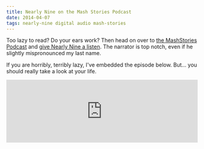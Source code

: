 ```yaml
---
title: Nearly Nine on the Mash Stories Podcast
date: 2014-04-07
tags: nearly-nine digital audio mash-stories
---
```

Too lazy to read? Do your ears work? Then head on over to <a href="https://soundcloud.com/mashstories" target="_blank" rel="noopener">the MashStories Podcast</a> and <a title="Nearly Nine - Miles Rausch by mashstories" href="https://soundcloud.com/mashstories/nearly-nine-miles-rausch" target="_blank" rel="noopener">give Nearly Nine a listen</a>. The narrator is top notch, even if he slightly mispronounced my last name.

<!--more-->

If you are horribly, terribly lazy, I've embedded the episode below. But&hellip; you should really take a look at your life.

<iframe src="https://w.soundcloud.com/player/?url=https%3A//api.soundcloud.com/tracks/143263874&amp;color=ff5500&amp;auto_play=false&amp;hide_related=false&amp;show_artwork=true" height="166" width="100%" frameborder="no" scrolling="no"></iframe>
